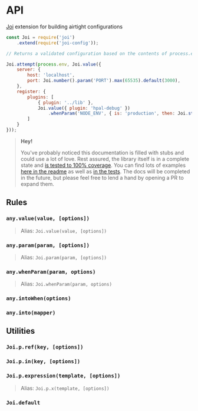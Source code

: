 # API

[Joi](https://joi.dev/) extension for building airtight configurations

```js
const Joi = require('joi')
    .extend(require('joi-config'));

// Returns a validated configuration based on the contents of process.env

Joi.attempt(process.env, Joi.value({
    server: {
        host: 'localhost',
        port: Joi.number().param('PORT').max(65535).default(3000),
    },
    register: {
        plugins: [
            { plugin: '../lib' },
            Joi.value({ plugin: 'hpal-debug' })
                .whenParam('NODE_ENV', { is: 'production', then: Joi.strip() })
        ]
    }
}));
```

> **Hey!**
>
> You've probably noticed this documentation is filled with stubs and could use a lot of love.  Rest assured, the library itself is in a complete state and [is tested to 100% coverage](https://coveralls.io/github/devinivy/joi-config?branch=master).  You can find lots of examples [here in the readme](README.md#examples) as well as [in the tests](test/index.js).  The docs will be completed in the future, but please feel free to lend a hand by opening a PR to expand them.

## Rules

### `any.value(value, [options])`
> Alias: `Joi.value(value, [options])`
### `any.param(param, [options])`
> Alias: `Joi.param(param, [options])`
### `any.whenParam(param, options)`
> Alias: `Joi.whenParam(param, options)`
### `any.intoWhen(options)`
### `any.into(mapper)`

## Utilities

### `Joi.p.ref(key, [options])`
### `Joi.p.in(key, [options])`
### `Joi.p.expression(template, [options])`
> Alias: `Joi.p.x(template, [options])`
### `Joi.default`
